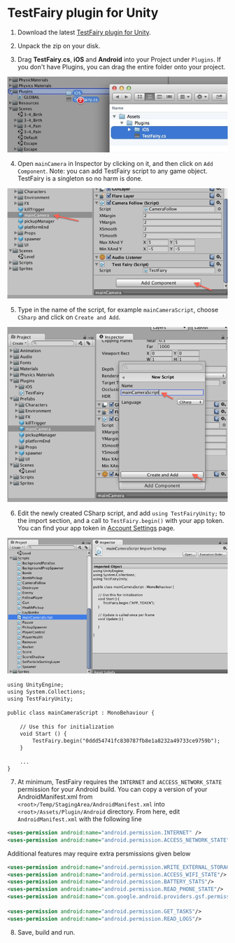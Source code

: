 # TestFairy plugin for Unity

1. Download the latest [TestFairy plugin for Unity](https://app.testfairy.com/sdk/ios/download/latest/unity/).

2. Unpack the zip on your disk.
 
3. Drag **TestFairy.cs**, **iOS** and **Android** into your Project under `Plugins`. If you don't have Plugins, you can drag the entire folder onto your project.

  ![Step 1](/Images/step1.png)
  
4. Open `mainCamera` in Inspector by clicking on it, and then click on `Add Component`. Note: you can add TestFairy script to any game object. TestFairy is a singleton so no harm is done.

  ![Step 2](/Images/step2.png)
  
5. Type in the name of the script, for example `mainCameraScript`, choose `CSharp` and click on `Create and Add`.

  ![Step 3](/Images/step3.png)
  
6. Edit the newly created CSharp script, and add `using TestFairyUnity;` to the import section, and a call to `TestFairy.begin()` with your app token. You can find your app token in  [Account Settings](https://app.testfairy.com/settings/#apptoken) page.

  ![Step 4](/Images/step4.png)

```
using UnityEngine;
using System.Collections;
using TestFairyUnity;

public class mainCameraScript : MonoBehaviour {

    // Use this for initialization
    void Start () {
        TestFairy.begin("0ddd54741fc830787fb8e1a8232a49733ce9759b");
    }

    ...
}
```
  
7. At minimum, TestFairy requires the `INTERNET` and `ACCESS_NETWORK_STATE` permission for your Android build. You can copy a version of your AndroidManifest.xml from `<root>/Temp/StagingArea/AndroidManifest.xml` into `<root>/Assets/Plugin/Android` directory. From here, edit `AndroidManifest.xml` with the following line

```xml
<uses-permission android:name="android.permission.INTERNET" />
<uses-permission android:name="android.permission.ACCESS_NETWORK_STATE"/>
```

Additional features may require extra persmissions given below

```xml
<uses-permission android:name="android.permission.WRITE_EXTERNAL_STORAGE" />
<uses-permission android:name="android.permission.ACCESS_WIFI_STATE"/>
<uses-permission android:name="android.permission.BATTERY_STATS"/>
<uses-permission android:name="android.permission.READ_PHONE_STATE"/>
<uses-permission android:name="com.google.android.providers.gsf.permission.READ_GSERVICES"/>

<uses-permission android:name="android.permission.GET_TASKS"/>
<uses-permission android:name="android.permission.READ_LOGS"/>
```

8. Save, build and run.
